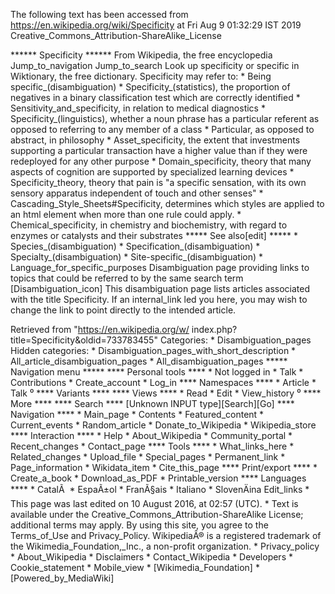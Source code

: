The following text has been accessed from https://en.wikipedia.org/wiki/Specificity at Fri Aug 9 01:32:29 IST 2019
Creative_Commons_Attribution-ShareAlike_License




















****** Specificity ******
From Wikipedia, the free encyclopedia
Jump_to_navigation Jump_to_search
 Look up specificity or specific in Wiktionary, the free dictionary.
Specificity may refer to:
    * Being specific_(disambiguation)
    * Specificity_(statistics), the proportion of negatives in a binary
      classification test which are correctly identified
    * Sensitivity_and_specificity, in relation to medical diagnostics
    * Specificity_(linguistics), whether a noun phrase has a particular
      referent as opposed to referring to any member of a class
    * Particular, as opposed to abstract, in philosophy
    * Asset_specificity, the extent that investments supporting a particular
      transaction have a higher value than if they were redeployed for any
      other purpose
    * Domain_specificity, theory that many aspects of cognition are supported
      by specialized learning devices
    * Specificity_theory, theory that pain is "a specific sensation, with its
      own sensory apparatus independent of touch and other senses"
    * Cascading_Style_Sheets#Specificity, determines which styles are applied
      to an html element when more than one rule could apply.
    * Chemical_specificity, in chemistry and biochemistry, with regard to
      enzymes or catalysts and their substrates
***** See also[edit] *****
    * Species_(disambiguation)
    * Specification_(disambiguation)
    * Specialty_(disambiguation)
    * Site-specific_(disambiguation)
    * Language_for_specific_purposes
                      Disambiguation page providing links to topics that could
                      be referred to by the same search term
[Disambiguation_icon] This disambiguation page lists articles associated with
                      the title Specificity.
                      If an internal_link led you here, you may wish to change
                      the link to point directly to the intended article.

Retrieved from "https://en.wikipedia.org/w/
index.php?title=Specificity&oldid=733783455"
Categories:
    * Disambiguation_pages
Hidden categories:
    * Disambiguation_pages_with_short_description
    * All_article_disambiguation_pages
    * All_disambiguation_pages
***** Navigation menu *****
**** Personal tools ****
    * Not logged in
    * Talk
    * Contributions
    * Create_account
    * Log_in
**** Namespaces ****
    * Article
    * Talk
⁰
**** Variants ****
**** Views ****
    * Read
    * Edit
    * View_history
⁰
**** More ****
**** Search ****
[Unknown INPUT type][Search][Go]
**** Navigation ****
    * Main_page
    * Contents
    * Featured_content
    * Current_events
    * Random_article
    * Donate_to_Wikipedia
    * Wikipedia_store
**** Interaction ****
    * Help
    * About_Wikipedia
    * Community_portal
    * Recent_changes
    * Contact_page
**** Tools ****
    * What_links_here
    * Related_changes
    * Upload_file
    * Special_pages
    * Permanent_link
    * Page_information
    * Wikidata_item
    * Cite_this_page
**** Print/export ****
    * Create_a_book
    * Download_as_PDF
    * Printable_version
**** Languages ****
    * CatalÃ 
    * EspaÃ±ol
    * FranÃ§ais
    * Italiano
    * SlovenÄina
Edit_links
    * This page was last edited on 10 August 2016, at 02:57 (UTC).
    * Text is available under the Creative_Commons_Attribution-ShareAlike
      License; additional terms may apply. By using this site, you agree to the
      Terms_of_Use and Privacy_Policy. WikipediaÂ® is a registered trademark of
      the Wikimedia_Foundation,_Inc., a non-profit organization.
    * Privacy_policy
    * About_Wikipedia
    * Disclaimers
    * Contact_Wikipedia
    * Developers
    * Cookie_statement
    * Mobile_view
    * [Wikimedia_Foundation]
    * [Powered_by_MediaWiki]
